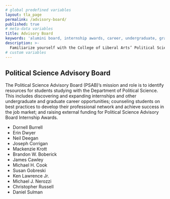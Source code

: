 ```yaml
---
# global predefined variables
layout: tla_page
permalink: /advisory-board/
published: true
# meta-data variables
title: Advisory Board
keywords: 'alumini board, internship awards, career, undergraduate, graduate'
description: >-
  Familiarize yourself with the College of Liberal Arts’ Political Science Advisory Board at Temple University.
# custom variables
---
```


## Political Science Advisory Board
The Political Science Advisory Board (PSAB)’s mission and role is to identify resources for students studying with the Department of Political Science. This includes discovering and expanding internships and other undergraduate and graduate career opportunities; counseling students on best practices to develop their professional network and achieve success in the job market; and raising external funding for Political Science Advisory Board Internship Awards.

- Dornell Burrell
- Erin Dwyer
- Neil Deegan
- Joseph Corrigan
- Mackenzie Krott
- Brandon W. Boberick
- James Cawley
- Michael H. Cook
- Susan Gobreski
- Ken Lawrence Jr.
- Michael J. Nerozzi
- Christopher Russell
- Daniel Sulman
